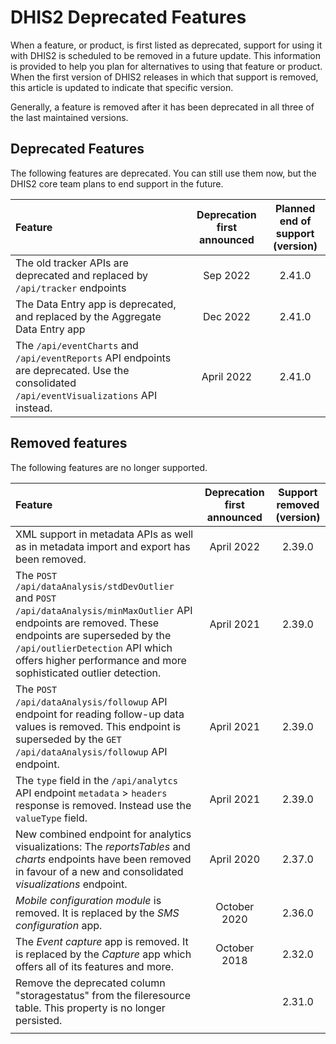 # DHIS2 Deprecated Features

When a feature, or product, is first listed as deprecated, support for using it with DHIS2 is scheduled to be removed in a future update.
This information is provided to help you plan for alternatives to using that feature or product.
When the first version of DHIS2 releases in which that support is removed, this article is updated to indicate that specific version.

Generally, a feature is removed after it has been deprecated in all three of the last maintained versions.

## Deprecated Features

The following features are deprecated. You can still use them now, but the DHIS2 core team plans to end support in the future.

|Feature|Deprecation first announced|Planned end of support<br>(version)|
|:---------|:---:|:---:|
|The old tracker APIs are deprecated and replaced by `/api/tracker` endpoints |Sep 2022|2.41.0|
|The Data Entry app is deprecated, and replaced by the Aggregate Data Entry app|Dec 2022|2.41.0|
|The `/api/eventCharts` and `/api/eventReports` API endpoints are deprecated. Use the consolidated `/api/eventVisualizations` API instead.|April 2022|2.41.0|


## Removed features

The following features are no longer supported.

|Feature|Deprecation first announced|Support removed<br>(version)|
|:---------|:---:|:---:|
|XML support in metadata APIs as well as in metadata import and export has been removed.|April 2022|2.39.0|
|The `POST /api/dataAnalysis/stdDevOutlier` and `POST /api/dataAnalysis/minMaxOutlier` API endpoints are removed. These endpoints are superseded by the `/api/outlierDetection` API which offers higher performance and more sophisticated outlier detection. |April 2021|2.39.0|
|The `POST /api/dataAnalysis/followup` API endpoint for reading follow-up data values is removed. This endpoint is superseded by the `GET /api/dataAnalysis/followup` API endpoint. |April 2021|2.39.0|
|The `type` field in the `/api/analytcs` API endpoint `metadata` > `headers` response is removed. Instead use the `valueType` field. |April 2021|2.39.0|
|New combined endpoint for analytics visualizations: The _reportsTables_ and _charts_ endpoints have been removed in favour of a new and consolidated _visualizations_ endpoint.|April 2020|2.37.0|
|*Mobile configuration module* is removed. It is replaced by the *SMS configuration* app. |October 2020| 2.36.0|
|The *Event capture* app is removed. It is replaced by the *Capture* app which offers all of its features and more.|October 2018|2.32.0|
|Remove the deprecated column "storagestatus" from the fileresource table. This property is no longer persisted.||2.31.0|
||||
